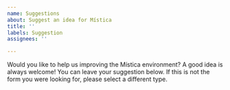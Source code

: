 ```yaml
---
name: Suggestions
about: Suggest an idea for Mística
title: ''
labels: Suggestion
assignees: ''

---
```

<!-- _English or spanish is ok._ -->
Would you like to help us improving the Mística environment? A good idea is always welcome! You can leave your suggestion below. If this is not the form you were looking for, please select a different type.
